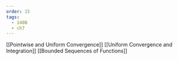 ```yaml
---
order: 15
tags:
  - 140B
  - ch7
---
```

[[Pointwise and Uniform Convergence]]
[[Uniform Convergence and Integration]]
[[Bounded Sequences of Functions]]
